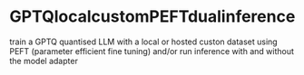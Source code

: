 # GPTQlocalcustomPEFTdualinference
train a GPTQ quantised LLM with a local or hosted custon dataset using PEFT (parameter efficient fine tuning)  and/or run inference with and without the model adapter
